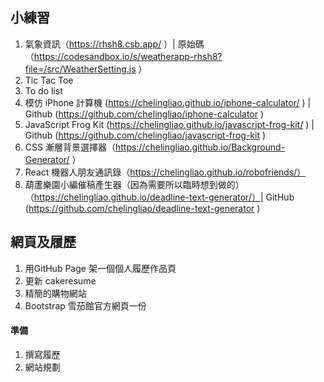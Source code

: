 ## 小練習

1. 氣象資訊（https://rhsh8.csb.app/ ）| 原始碼（https://codesandbox.io/s/weatherapp-rhsh8?file=/src/WeatherSetting.js ）
2. Tic Tac Toe
3. To do list
4. 模仿 iPhone 計算機 (https://chelingliao.github.io/iphone-calculator/ ) | Github (https://github.com/chelingliao/iphone-calculator )
5. JavaScript Frog Kit (https://chelingliao.github.io/javascript-frog-kit/ ) | Github (https://github.com/chelingliao/javascript-frog-kit )
6. CSS 漸層背景選擇器（https://chelingliao.github.io/Background-Generator/ ）
7. React 機器人朋友通訊錄（https://chelingliao.github.io/robofriends/）
8. 葫蘆樂園小編催稿產生器（因為需要所以臨時想到做的）（https://chelingliao.github.io/deadline-text-generator/）| GitHub (https://github.com/chelingliao/deadline-text-generator )

## 網頁及履歷

1. 用GitHub Page 架一個個人履歷作品頁
2. 更新 cakeresume
3. 精簡的購物網站
4. Bootstrap 雪茄館官方網頁一份

#### 準備

1. 撰寫履歷
2. 網站規劃
